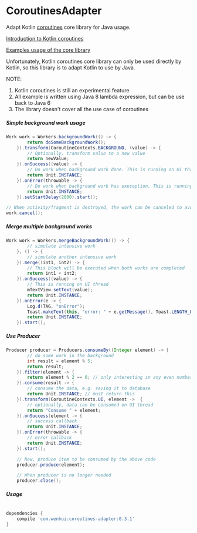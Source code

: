 # CoroutinesAdapter
Adapt Kotlin [coroutines](https://github.com/Kotlin/kotlinx.coroutines) core library for Java usage.

[Introduction to Kotlin coroutines](https://kotlinlang.org/docs/reference/coroutines.html)

[Examples usage of the core library](https://github.com/Kotlin/kotlinx.coroutines/blob/master/coroutines-guide.md)

Unfortunately, Kotlin coroutines core library can only be used directly by Kotlin, so this library is to adapt Kotlin to use by Java.

NOTE:
1. Kotlin coroutines is still an experimental feature
2. All example is written using Java 8 lambda expression, but can be use back to Java 6
3. The library doesn't cover all the use case of coroutines

##### Simple background work usage

```Java
Work work = Workers.backgroundWork(() -> {
        return doSomeBackgroundWork();
    }).transform(CoroutineContexts.BACKGROUND, (value) -> {
        // Optionally, transform value to a new value
        return newValue;
    }).onSuccess((value) -> {
        // Do work when background work done. This is running on UI thread
        return Unit.INSTANCE;
    }).onError(throwable -> {
        // Do work when background work has exeception. This is running on UI thread
        return Unit.INSTANCE;
    }).setStartDelay(2000).start();

// When activity/fragment is destroyed, the work can be canceled to avoid memory leak
work.cancel();

```

##### Merge multiple background works

```Java
Work work = Workers.mergeBackgroundWork(() -> {
        // simulate intensive work
    }, () -> {
        // simulate another intensive work
    }).merge((int1, int2) -> {
        // This block will be executed when both works are completed
        return int1 + int2;
    }).onSuccess((value) -> {
        // This is running on UI thread
        mTextView.setText(value);
        return Unit.INSTANCE;
    }).onError(e -> {
        Log.d(TAG, "onError");
        Toast.makeText(this, "error: " + e.getMessage(), Toast.LENGTH_LONG).show();
        return Unit.INSTANCE;
    }).start();

```

##### Use Producer

```Java
Producer producer = Producers.consumeBy((Integer element) -> {
        // do some work in the background
        int result = element % 5;
        return result;
    }).filter(element -> {
        return element % 2 == 0; // only interesting in any even numbers
    }).consume(result -> {
        // consume the data, e.g. saving it to database
        return Unit.INSTANCE; // must return this
    }).transform(CoroutineContexts.UI, element ->  {
        // optionally, data can be consumed on UI thread
        return "Consume " + element;
    }).onSuccess(element -> {
        // success callback
        return Unit.INSTANCE;
    }).onError(throwable -> {
        // error callback
        return Unit.INSTANCE;
    }).start();

    // Now, produce item to be consumed by the above code
    producer.produce(element);

    // When producer is no longer needed
    producer.close();
```

##### Usage
```Groovy

dependencies {
    compile 'com.wenhui:coroutines-adapter:0.3.1'
}

```